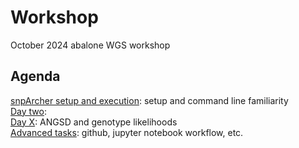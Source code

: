 # Workshop
October 2024 abalone WGS workshop

## Agenda
[snpArcher setup and execution](https://github.com/twooldridge/workshop/blob/main/Day_1.md): setup and command line familiarity<br>
[Day two]():<br>
[Day X](): ANGSD and genotype likelihoods<br>
[Advanced tasks](): github, jupyter notebook workflow, etc.
